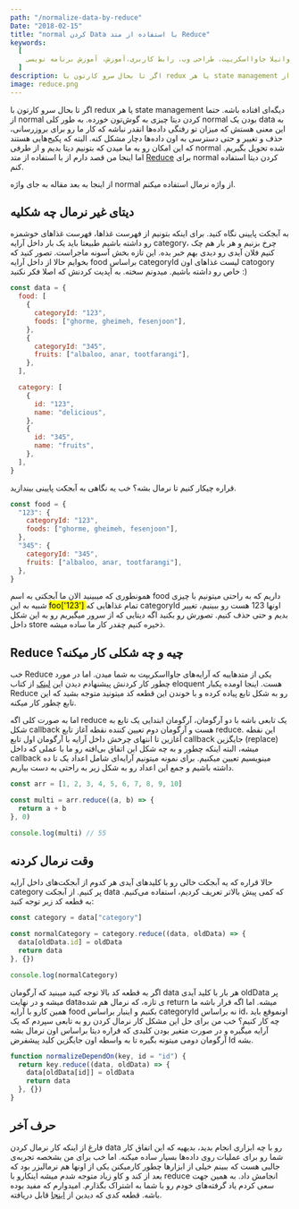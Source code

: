 ```yaml
---
path: "/normalize-data-by-reduce"
Date: "2018-02-15"
title: "normal کردن Data با استفاده از متد Reduce"
keywords:
  [
    برنامه‌نویسی، زبان برنامه‌نویسی، جاوا اسکریپت، جاوا‌اسکریپت، وانیلا جاوا‌اسکریپت، طراحی وب، رابط کاربری،آموزش، آموزش برنامه نویسی، javascript، ui، vanilla javascript، css، slide show، HTML، html ،play ground، ux,
  ]
description: اگر تا بحال سرو کارتون با redux یا هر state management دیگه‌ای افتاده باشه. حتما از normal کردن دیتا چیزی به گوش‌تون خورده.
image: reduce.png
---
```


اگر تا بحال سرو کارتون با redux یا هر state management دیگه‌ای افتاده باشه. حتما از normal کردن دیتا چیزی به گوش‌تون خورده. به طور کلی normal بودن یک data به این معنی هستش که میزان تو رفتگی داده‌ها انقدر نباشه که کار ما رو برای بروزرسانی، حذف و تغییر و حتی دسترسی به اون داد‌ه‌ها دچار مشکل کنه. البته که پکیج‌هایی هستند که این امکان رو به ما میدن که بتونیم دیتا بدیم و از طرفی normal شده تحویل بگیریم. اما اینجا من قصد دارم از با استفاده از متد [Reduce](https://developer.mozilla.org/en-US/docs/Web/JavaScript/Reference/Global_Objects/Array/Reduce) برای normal کردن دیتا استفاده کنم.

<!-- excerpt -->

از اینجا به بعد مقاله به جای واژه normal از واژه نرمال استفاده میکنم.

## دیتای غیر نرمال چه شکلیه

به آبجکت پایینی نگاه کنید. برای اینکه بتونیم از فهرست غذا‌ها، فهرست غذا‌های خوشمزه رو داشته باشیم طبیعتا باید یک بار داخل آرایه category، چرخ بزنیم و هر بار هم چک کنیم فلان آیدی رو دیدی بهم خبر بده. این تازه بخش آسونه ماجراست. تصور کنید که بخوایم حالا از داخل آرایه food براساس categoryId لیست غذاهای اون catogory خاص رو داشته باشیم. میدونم سخته. به آپدیت کردنش که اصلا فکر نکنید :)

```javascript
const data = {
  food: [
    {
      categoryId: "123",
      foods: ["ghorme, gheimeh, fesenjoon"],
    },
    {
      categoryId: "345",
      fruits: ["albaloo, anar, tootfarangi"],
    },
  ],

  category: [
    {
      id: "123",
      name: "delicious",
    },
    {
      id: "345",
      name: "fruits",
    },
  ],
}
```

قراره چیکار کنیم تا نرمال بشه؟ خب یه نگاهی به آبجکت پایینی بیندازید.

```javascript
const food = {
  "123": {
    categoryId: "123",
    foods: ["ghorme, gheimeh, fesenjoon"],
  },
  "345": {
    categoryId: "345",
    fruits: ["albaloo, anar, tootfarangi"],
  },
}
```

همونطوری که میبینید الان ما آبجکتی به اسم food داریم که به راحتی میتونیم با چیزی شبیه به این <mark class="en"> foo['123'] </mark> تمام غذاهایی که categoryId اونها 123 هست رو ببینیم، تغییر بدیم و حتی حذف کنیم. تصورش رو بکنید اگه دیتایی که از سرور میگیریم رو به این شکل داخل store ذخیره کنیم چقدر کار ما ساده میشه.

## Reduce چیه و چه شکلی کار میکنه؟

خب Reduce یکی از متدهاییه که آرایه‌های جاوااسکریپت به شما میدن. اما در مورد چطور کار کردنش پیشنهادم دیدن این [لینک](https://eloquentjavascript.net/05_higher_order.html#h_fx3e34kT/k) از کتاب eloquent هست. اینجا اومده یکبار Reduce رو به شکل تابع پیاده کرده و با خوندن این قطعه کد میتونید متوجه بشید که این تابع چطور کار میکنه.

اما به صورت کلی اگه reduce یک تابعی باشه با دو آرگومان، آرگومان ابتدایی یک تابع به شکل callback هست و آرگومان دوم تعیین کننده نقطه آغاز تابع reduce. این نقطه آغازین تا انتهای چرخش داخل آرایه با آرگومان اول تابع callback جایگزین (replace) میشه، البته اینکه چطور و به چه شکل این اتفاق بی‌افته رو ما با عملی که داخل callback مینویسیم تعیین میکنیم. برای نمونه میتونیم آرایه‌ای شامل اعداد یک تا ده داشته باشیم و جمع این اعداد رو به شکل زیر به راحتی به دست بیاریم.

```javascript
const arr = [1, 2, 3, 4, 5, 6, 7, 8, 9, 10]

const multi = arr.reduce((a, b) => {
  return a + b
}, 0)

console.log(multi) // 55
```

## وقت نرمال کردنه

حالا قراره که یه آبجکت خالی رو با کلید‌‌‌های آیدی هر کدوم از آبجکت‌های داخل آرایه category پر کنیم. از آبجکت data که کمی پیش بالاتر تعریف کردیم، استفاده می‌کنیم. به قطعه کد زیر توجه کنید:

```javascript
const category = data["category"]

const normalCategory = category.reduce((data, oldData) => {
  data[oldData.id] = oldData
  return data
}, {})

console.log(normalCategory)
```

اگر به قطعه کد بالا توجه کنید میبنید که آرگومان data هر بار با کلید آیدی oldData پر میشه و در نهایت data‌ی تازه، که نرمال هم شده return میشه. اما اگه قرار باشه ما همین کارو با آرایه food بکنیم و اینبار براساس categoryId نه براساس id، اونموقع باید چه کار کنیم؟ خب من برای حل این مشکل کار نرمال کردن رو به تابعی سپردم که یک آرایه میگیره و در صورت متغیر بودن کلیدی که قراره دیتا براساس اون نرمال بشه آرگومان دومی میتونه بگیره تا به واسطه اون جایگزین کلید پیشفرض Id بشه.

```javascript
function normalizeDependOn(key, id = "id") {
  return key.reduce((data, oldData) => {
    data[oldData[id]] = oldData
    return data
  }, {})
}
```

## حرف آخر

فارغ از اینکه کار نرمال کردن data رو با چه ابزاری انجام بدید، بدیهیه که این اتفاق کار شما رو برای عملیات روی داده‌ها بسیار ساده میکنه.
اما خب برای من بشخصه تجربه‌ی جالبی هست که ببینم خیلی از ابزار‌ها چطور کارمیکنن یکی از اونها هم نرمالیزر بود که بعد از کند و کاو زیاد متوجه شدم میشه اینکارو با reduce انجامش داد. به همین جهت سعی کردم یاد گرفته‌های خودم رو با شما به اشتراک بگذارم. امیدوارم که مفید بوده باشه.
قطعه کدی که دیدین از [اینجا](https://gist.github.com/rzkhosroshahi/f0bdf66b284630213d93575cea017099) قابل دریافته.

